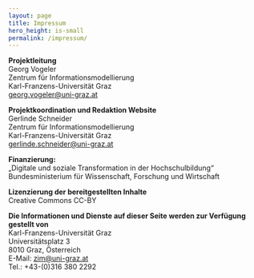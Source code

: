 ```yaml
---
layout: page
title: Impressum
hero_height: is-small
permalink: /impressum/
---
```


**Projektleitung**  
Georg Vogeler  
Zentrum für Informationsmodellierung  
Karl-Franzens-Universität Graz   
georg.vogeler@uni-graz.at

**Projektkoordination und Redaktion Website**  
Gerlinde Schneider  
Zentrum für Informationsmodellierung  
Karl-Franzens-Universität Graz  
gerlinde.schneider@uni-graz.at  

**Finanzierung:**  
„Digitale und soziale Transformation in der Hochschulbildung“        
Bundesministerium für Wissenschaft, Forschung und Wirtschaft  

**Lizenzierung der bereitgestellten Inhalte**  
Creative Commons CC-BY  

**Die Informationen und Dienste auf dieser Seite werden zur Verfügung gestellt von**  
Karl-Franzens-Universität Graz  
Universitätsplatz 3  
8010 Graz, Österreich  
E-Mail: zim@uni-graz.at  
Tel.: +43-(0)316 380 2292  


